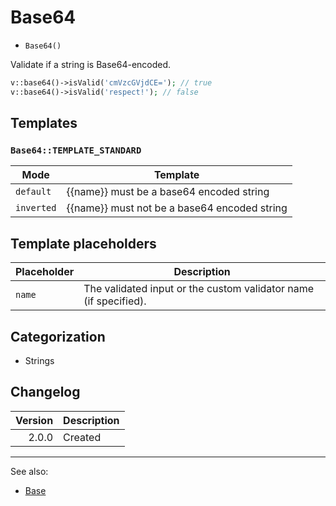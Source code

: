 # Base64

- `Base64()`

Validate if a string is Base64-encoded.

```php
v::base64()->isValid('cmVzcGVjdCE='); // true
v::base64()->isValid('respect!'); // false
```

## Templates

### `Base64::TEMPLATE_STANDARD`

| Mode       | Template                                     |
|------------|----------------------------------------------|
| `default`  | {{name}} must be a base64 encoded string     |
| `inverted` | {{name}} must not be a base64 encoded string |

## Template placeholders

| Placeholder | Description                                                      |
|-------------|------------------------------------------------------------------|
| `name`      | The validated input or the custom validator name (if specified). |

## Categorization

- Strings

## Changelog

| Version | Description |
|--------:|-------------|
|   2.0.0 | Created     |

***
See also:

- [Base](Base.md)
